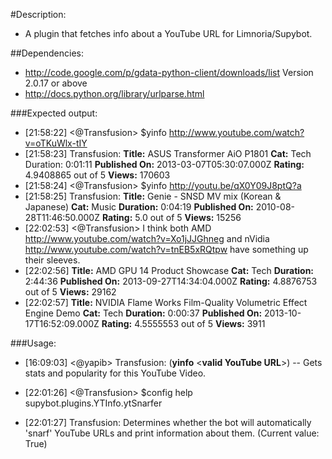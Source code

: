 #Description:
* A plugin that fetches info about a YouTube URL for Limnoria/Supybot.

##Dependencies:
* http://code.google.com/p/gdata-python-client/downloads/list Version 2.0.17 or above
* http://docs.python.org/library/urlparse.html

###Expected output:
* [21:58:22] <@Transfusion> $yinfo http://www.youtube.com/watch?v=oTKuWlx-tIY
* [21:58:23] <yapib> Transfusion: **Title:** ASUS Transformer AiO P1801 **Cat:** Tech Duration: 0:01:11 **Published On:** 2013-03-07T05:30:07.000Z **Rating:** 4.9408865 out of 5 **Views:** 170603
* [21:58:24] <@Transfusion> $yinfo http://youtu.be/qX0Y09J8ptQ?a
* [21:58:25] <yapib> Transfusion: **Title:** Genie - SNSD MV mix (Korean & Japanese) **Cat:** Music **Duration:** 0:04:19 **Published On:** 2010-08-28T11:46:50.000Z **Rating:** 5.0 out of 5 **Views:** 15256
* [22:02:53] <@Transfusion> I think both AMD http://www.youtube.com/watch?v=Xo1jJJGhneg and nVidia http://www.youtube.com/watch?v=tnEB5xRQtpw have something up their sleeves. 
* [22:02:56] <yapib> **Title:** AMD GPU 14 Product Showcase **Cat:** Tech **Duration:** 2:44:36 **Published On:** 2013-09-27T14:34:04.000Z **Rating:** 4.8876753 out of 5 **Views:** 29162
* [22:02:57] <yapib> **Title:** NVIDIA Flame Works Film-Quality Volumetric Effect Engine Demo **Cat:** Tech **Duration:** 0:00:37 **Published On:** 2013-10-17T16:52:09.000Z **Rating:** 4.5555553 out of 5 **Views:** 3911

###Usage:
* [16:09:03] <@yapib> Transfusion: (**yinfo** \<**valid YouTube URL**\>) -- Gets stats and popularity for this YouTube Video. 

* [22:01:26] <@Transfusion> $config help supybot.plugins.YTInfo.ytSnarfer
* [22:01:27] <yapib> Transfusion: Determines whether the bot will automatically 'snarf' YouTube URLs and print information about them. (Current value: True)
